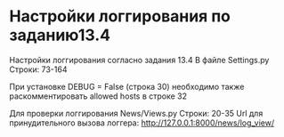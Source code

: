 # Настройки логгирования по заданию13.4

Настройки логгирования согласно задания 13.4
В файле Settings.py
Строки: 73-164

При установке DEBUG = False (строка 30) необходимо также раскомментировать allowed hosts в строке 32

Для проверки логгирования
News/Views.py
Строки: 20-35
Url для принудительного вызова логгера:
http://127.0.0.1:8000/news/log_view/
